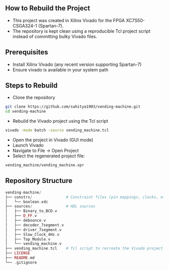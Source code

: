 ## How to Rebuild the Project
- This project was created in Xilinx Vivado for the FPGA XC7S50-CSGA324-1 (Spartan-7).
- The repository is kept clean using a reproducible Tcl project script instead of committing bulky Vivado files.

## Prerequisites
- Install Xilinx Vivado (any recent version supporting Spartan-7)
- Ensure vivado is available in your system path

## Steps to Rebuild
- Clone the repository
```bash
git clone https://github.com/sahitya1903/vending-machine.git
cd vending-machine
```
- Rebuild the Vivado project using the Tcl script
```bash
vivado -mode batch -source vending_machine.tcl
```
- Open the project in Vivado (GUI mode)
- Launch Vivado
- Navigate to File → Open Project
- Select the regenerated project file:
```bash
vending_machine/vending_machine.xpr
```
## Repository Structure
```php
vending-machine/
├── constrs/               # Constraint files (pin mappings, clocks, etc.)
│   └── boolean.xdc
├── sources/               # HDL sources
│   ├── Binary_to_BCD.v
│   ├── D_FF.v
│   ├── debounce.v
│   ├── decoder_7segment.v
│   ├── driver_7segment.v
│   ├── Slow_Clock_4Hz.v
│   ├── Top_Module.v
│   └── vending_machine.v
├── vending_machine.tcl    # Tcl script to recreate the Vivado project
├── LICENSE
├── README.md
└── .gitignore
```
